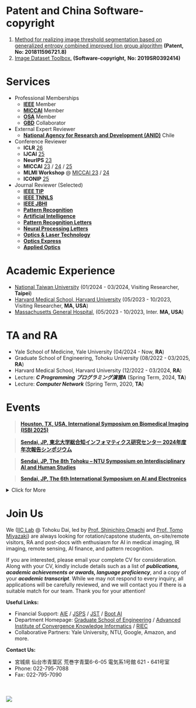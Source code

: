 


# Patent and China Software-copyright
1. [Method for realizing image threshold segmentation based on generalized entropy combined improved lion group algorithm](https://patents.google.com/patent/CN109712160B/en) **(Patent, No: 201811596721.8)**
2. [Image Dataset Toolbox.](https://register.ccopyright.com.cn/query.html) **(Software-copyright,** **No: 2019SR0392414)**

# Services 
- Professional Memberships
    - [**IEEE**](https://drive.google.com/file/d/1a1tIx17jY2ED-FUjKDvM8P34Gmyj53dq/view?usp=drive_link) Member
    - [**MICCAI**](http://www.miccai.org/) Member
    - [**OSA**](https://drive.google.com/file/d/13cWzoPDYvSmyj8ZN7q36luCak49iiJnK/view?usp=sharing) Member
    - [**GBD**](https://www.healthdata.org/research-analysis/gbd-publications)  Collaborator
- External Expert Reviewer
    - [**National Agency for Research and Development (ANID)**](https://anid.cl/about-us/) Chile
- Conference Reviewer
    - **ICLR** [26](https://iclr.cc/) 
    - **IJCAI** [25](https://2025.ijcai.org/) 
    - **NeurIPS** [23](https://nips.cc/)  
    - **MICCAI**  [23](https://conferences.miccai.org/2023/en/) / [24](https://conferences.miccai.org/2024/en/) / [25](https://conferences.miccai.org/2025/en/default.asp)
    - **MLMI Workshop** @ [MICCAI 23](https://sites.google.com/view/mlmi2023) / [24](https://sites.google.com/view/mlmi2024)
    - **ICONIP** [25](https://iconip2025.apnns.org/)
- Journal Reviewer (Selected)
    -  **[IEEE TIP](https://signalprocessingsociety.org/publications-resources/ieee-transactions-image-processing)**
    -  **[IEEE TNNLS](https://cis.ieee.org/publications/t-neural-networks-and-learning-systems)**
    -  **[IEEE JBHI](https://www.embs.org/jbhi/)**
    -  **[Pattern Recognition](https://www.sciencedirect.com/journal/pattern-recognition)** 
    -  **[Artificial Intelligence](https://www.sciencedirect.com/journal/artificial-intelligence)**
    -  **[Pattern Recognition Letters](https://www.sciencedirect.com/journal/pattern-recognition-letters)** 
    -  **[Neural Processing Letters](https://www.springer.com/journal/11063)** 
    -  **[Optics & Laser Technology](https://www.journals.elsevier.com/optics-and-laser-technology)** 
    -  **[Optics Express](https://opg.optica.org/oe/home.cfm)** 
    -  **[Applied Optics](https://www.osapublishing.org/ao/home.cfm)**

# Academic Experience
- [National Taiwan University](https://www.csie.ntu.edu.tw/~acpang/fgcn/index.html) (01/2024 - 03/2024, Visiting Researcher, **Taipei**)
- [Harvard Medical School, Harvard University](https://gordon.mgh.harvard.edu/gc/) (05/2023 - 10/2023, Visiting Researcher, **MA, USA**)
- [Massachusetts General Hospital](https://www.massgeneral.org/), (05/2023 - 10/2023, Inter. **MA, USA**)

# TA and RA
- Yale School of Medicine, Yale University (04/2024 - Now, **RA**)
- Graduate School of Engineering, Tohoku University (08/2022 - 03/2025, **RA**)
- Harvard Medical School, Harvard University (12/2022 - 03/2024, **RA**)
- Lecture: ***C Programming プログラミング演習A*** (Spring Term, 2024, **TA**)
- Lecture: ***Computer Network*** (Spring Term, 2020, **TA**)

# Events

> [**Houston, TX, USA, International Symposium on Biomedical Imaging (ISBI 2025)**](https://biomedicalimaging.org/2025/)

> [**Sendai, JP, 東北大学総合知インフォマティクス研究センター 2024年度年次報告シンポジウム**](https://www.aisogochi.tohoku.ac.jp/archives/507)

> [**Sendai, JP, The 8th Tohoku – NTU Symposium on Interdisciplinary AI and Human Studies**](https://www.riec.tohoku.ac.jp/ja/events-ja/2025022601/)

> [**Sendai, JP, The 6th International Symposium on AI and Electronics**](https://www.aie.tohoku.ac.jp/english/event/event_20250129.html)





<details>
<summary>Click for More</summary>
<ul>

<li> 
<a href="https://miru-committee.github.io/miru2024/en/" target=" _blank"> 27th Meeting on Image Recognition and Understanding </a> Kumamoto, JP
</li>

<li> 
<a href="https://ai.robo.ntu.edu.tw/news_view.php?id=123" target=" _blank"> Tohoku University - National Taiwan University 7th Symposium </a> Taipei
</li>

<li> 
<a href="https://iccv2023.thecvf.com/" target=" _blank"> ICCV 2023 </a> Paris, France
</li>

<li> 
<a href="https://www.aie.tohoku.ac.jp/event/event_20230213.html" target=" _blank"> The 4th International Symposium on AI and Electronics </a> Sendai, JP
</li>

<li> 
<a href="https://www.dii.engg.nagoya-u.ac.jp/archives/002/202101/84b970529823cff5c497969e165ac943.pdf" target=" _blank"> 3rd Intl. Workshop on Educ and Res. for Future Electronics </a> Nagoya, JP
</li>

<li> 
<a href="https://conferences.miccai.org/2022/en/" target=" _blank"> MICCAI 2022 </a> Singapore
</li>

<li> 
<a href="https://www.pricai.org/2021/" target=" _blank"> PRICAI 2021 </a> Hanoi, Vietnam
</li>

<li> 
<a href="http://www.micad.org" target=" _blank"> MICAD 2021</a> Birmingham, UK
</li>

</ul>
</details>

# Join Us

We ([IIC Lab](http://www.iic.ecei.tohoku.ac.jp/index.html) @ Tohoku Dai, led by [Prof. Shinichiro Omachi](http://www.iic.ecei.tohoku.ac.jp/~machi/index-j.html) and [Prof. Tomo Miyazaki](https://tomomiyazaki.github.io/)) are always looking for rotation/capstone students, on-site/remote visitors, RA and post-docs with enthusiasm for 
AI in medical imaging, IR imaging, remote sensing, AI finance, and pattern recognition.

If you are interested, please email your complete CV for consideration. Along with your CV, kindly include details such as a list of ***publications, academic achievements or awards, language proficiency***, and a copy of your ***academic transcript***. While we may not respond to every inquiry, all applications will be carefully reviewed, and we will contact you if there is a suitable match for our team. Thank you for your attention!


**Useful Links:**
- Financial Support: [AIE](https://www.aie.tohoku.ac.jp/) / [JSPS](https://www.jsps.go.jp/j-pd/) / [JST](https://pgd.tohoku.ac.jp/rpc/next_generation.html) / [Boot AI](https://pgd.tohoku.ac.jp/english/rpc/next_generation_AI.html)
- Department Homepage: [Graduate School of Engineering](https://www.eng.tohoku.ac.jp/english/) / [Advanced Institute of Convergence Knowledge Informatics](https://www.aisogochi.tohoku.ac.jp/) / [RIEC](https://www.riec.tohoku.ac.jp/ja/)
- Collaborative Partners: Yale University, NTU, Google, Amazon, and more.

**Contact Us:**
- 宮城県 仙台市青葉区 荒巻字青葉6-6-05 電気系1号館 621・641号室
- Phone: 022-795-7088
- Fax: 022-795-7090

<div style="margin:50px 0;">
<a href="https://clustrmaps.com/site/1bt8f" title="Visit tracker"><img src="//clustrmaps.com/map_v2.png?cl=080808&w=300&t=n&d=VZSmIbj0J6KgisU0jvP5tNLI9tffMW1LiLpPgS_Yie8&co=ffffff&ct=808080" /></a>
</div>


 
    
    
   
    
